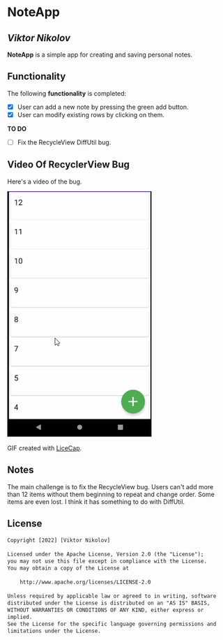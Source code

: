 # NoteApp

## *Viktor Nikolov*

**NoteApp** is a simple app for creating and saving personal notes.

## Functionality

The following **functionality** is completed:

* [x] User can add a new note by pressing the green add button.
* [x] User can modify existing rows by clicking on them.

**TO DO**
* [ ] Fix the RecycleView DiffUtil bug.

## Video Of RecyclerView Bug

Here's a video of the bug. 

<img src='https://github.com/viktornikolov069/NoteApp/blob/master/note_app_recycle_bug.gif' />

GIF created with [LiceCap](http://www.cockos.com/licecap/).

## Notes

The main challenge is to fix the RecycleView bug. Users can't add more than 12 items without them beginning to repeat and change order. Some items are even lost. I think it has something to do with DiffUtil.


## License

    Copyright [2022] [Viktor Nikolov]

    Licensed under the Apache License, Version 2.0 (the "License");
    you may not use this file except in compliance with the License.
    You may obtain a copy of the License at

        http://www.apache.org/licenses/LICENSE-2.0

    Unless required by applicable law or agreed to in writing, software
    distributed under the License is distributed on an "AS IS" BASIS,
    WITHOUT WARRANTIES OR CONDITIONS OF ANY KIND, either express or implied.
    See the License for the specific language governing permissions and
    limitations under the License.
